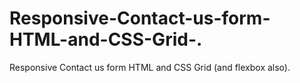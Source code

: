 # Responsive-Contact-us-form-HTML-and-CSS-Grid-.
Responsive Contact us form HTML and CSS Grid (and flexbox also).
